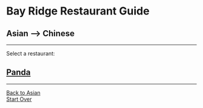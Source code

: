 # Bay Ridge Restaurant Guide
## Asian --> Chinese
---
Select a restaurant:
## [Panda](https://www.pandabrooklyn.com/)
---
[Back to Asian](../home.md)  
[Start Over](../home.md)